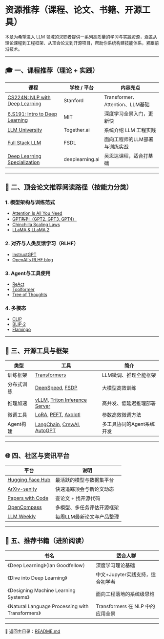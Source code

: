 # 资源推荐（课程、论文、书籍、开源工具）

本章为希望进入 LLM 领域的求职者提供一系列高质量的学习与实践资源，涵盖从理论课程到工程框架、从顶会论文到开源项目，帮助你系统构建技能体系，紧跟前沿技术。

---

## 🎓 一、课程推荐（理论 + 实践）

| 课程 | 学校 / 平台 | 内容亮点 |
|------|-------------|----------|
| [CS224N: NLP with Deep Learning](https://web.stanford.edu/class/cs224n/) | Stanford | Transformer、Attention、LLM基础 |
| [6.S191: Intro to Deep Learning](https://introtodeeplearning.mit.edu/) | MIT | 深度学习全景入门，更新快 |
| [LLM University](https://llm.university/) | Together.ai | 系统介绍 LLM 工程实践 |
| [Full Stack LLM](https://fullstackdeeplearning.com/llm-bootcamp/) | FSDL | 面向工程师的LLM部署与训练实战 |
| [Deep Learning Specialization](https://www.deeplearning.ai/) | deeplearning.ai | 吴恩达课程，适合打基础 |

---

## 📄 二、顶会论文推荐阅读路径（按能力分类）

### 1. 模型架构与训练范式
- [Attention Is All You Need](https://arxiv.org/abs/1706.03762)
- [GPT系列（GPT2, GPT3, GPT4）](https://openai.com/research)
- [Chinchilla Scaling Laws](https://arxiv.org/abs/2203.15556)
- [LLaMA & LLaMA 2](https://ai.meta.com/llama/)

### 2. 对齐与人类反馈学习（RLHF）
- [InstructGPT](https://arxiv.org/abs/2203.02155)
- [OpenAI's RLHF blog](https://openai.com/blog/instruction-following)

### 3. Agent与工具使用
- [ReAct](https://arxiv.org/abs/2210.03629)
- [Toolformer](https://arxiv.org/abs/2302.04761)
- [Tree of Thoughts](https://arxiv.org/abs/2305.10601)

### 4. 多模态
- [CLIP](https://arxiv.org/abs/2103.00020)
- [BLIP-2](https://arxiv.org/abs/2301.12597)
- [Flamingo](https://arxiv.org/abs/2204.14198)

---

## 🧰 三、开源工具与框架

| 类型 | 工具 | 简介 |
|------|------|------|
| 训练框架 | [Transformers](https://github.com/huggingface/transformers) | LLM微调、推理全能框架 |
| 分布式训练 | [DeepSpeed](https://github.com/microsoft/DeepSpeed), [FSDP](https://pytorch.org/docs/stable/fsdp.html) | 大模型高效训练 |
| 推理加速 | [vLLM](https://github.com/vllm-project/vllm), [Triton Inference Server](https://github.com/triton-inference-server) | 高并发、低延迟推理部署 |
| 微调工具 | [LoRA](https://github.com/microsoft/LoRA), [PEFT](https://github.com/huggingface/peft), [Axolotl](https://github.com/OpenAccess-AI-Collective/axolotl) | 参数高效微调方法 |
| Agent构建 | [LangChain](https://github.com/hwchase17/langchain), [CrewAI](https://github.com/joaomdmoura/crewai), [AutoGPT](https://github.com/Torantulino/Auto-GPT) | 多工具协同的Agent系统开发 |

---

## 🌐 四、社区与资讯平台

| 平台 | 说明 |
|------|------|
| [Hugging Face Hub](https://huggingface.co/) | 最活跃的模型与数据集平台 |
| [ArXiv-sanity](http://www.arxiv-sanity.com/) | 快速追踪顶会与新论文动态 |
| [Papers with Code](https://paperswithcode.com/) | 查论文 + 找开源代码 |
| [OpenCompass](https://github.com/OpenCompass/OpenCompass) | 多模型、多任务评估开源框架 |
| [LLM Weekly](https://www.llmweekly.org/) | 每周LLM最新论文与产品整理 |

---

## 📘 五、推荐书籍（进阶阅读）

| 书名 | 适合人群 |
|------|----------|
| 《Deep Learning》（Ian Goodfellow） | 深度学习理论基础 |
| 《Dive into Deep Learning》 | 中文+Jupyter实践支持，适合初学者 |
| 《Designing Machine Learning Systems》 | 面向工程落地的系统级思维 |
| 《Natural Language Processing with Transformers》 | Transformers 在 NLP 中的应用全景 |

---

📁 返回主目录：[README.md](README.md)
